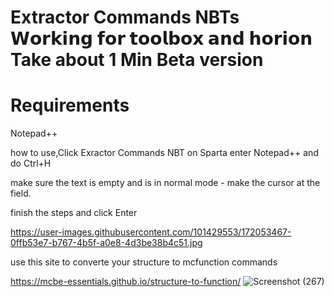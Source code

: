# Extractor Commands NBTs 𝗪𝗼𝗿𝗸𝗶𝗻𝗴 𝗳𝗼𝗿 𝘁𝗼𝗼𝗹𝗯𝗼𝘅 𝗮𝗻𝗱 𝗵𝗼𝗿𝗶𝗼𝗻 Take about 1 Min Beta version

# Requirements

Notepad++

how to use,Click Exractor Commands NBT on Sparta enter Notepad++ and do Ctrl+H

make sure the text is empty and is in normal mode - make the cursor at the field.

finish the steps and click Enter 

https://user-images.githubusercontent.com/101429553/172053467-0ffb53e7-b767-4b5f-a0e8-4d3be38b4c51.jpg



use this site to converte your structure to mcfunction commands

https://mcbe-essentials.github.io/structure-to-function/
![Screenshot (267)](https://user-images.githubusercontent.com/101429553/172379690-0185d370-ab28-4121-8aba-985daef78a2b.png)


